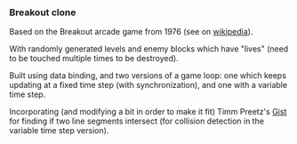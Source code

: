 <h3>Breakout clone</h3>

Based on the Breakout arcade game from 1976 (see on <a href="https://en.wikipedia.org/wiki/Breakout_clone">wikipedia</a>).

With randomly generated levels and enemy blocks which have "lives" (need to be touched multiple times to be destroyed).

Built using data binding, and two versions of a game loop: one which keeps updating at a fixed time step (with synchronization), 
and one with a variable time step.

Incorporating (and modifying a bit in order to make it fit) Timm Preetz's
        <a href="https://gist.github.com/tp/75cb619a7e40e6ad008ef2a6837bbdb2">
          Gist</a>
for finding if two line segments intersect (for collision detection in the variable time step version).

